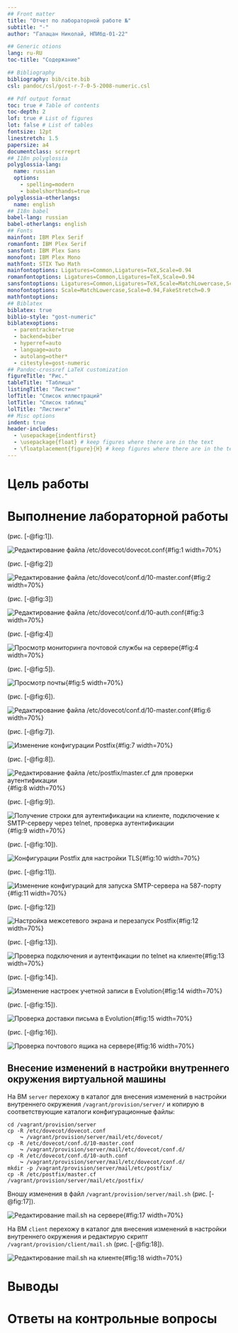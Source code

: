 ```yaml
---
## Front matter
title: "Отчет по лабораторной работе №"
subtitle: "-"
author: "Галацан Николай, НПИбд-01-22"

## Generic otions
lang: ru-RU
toc-title: "Содержание"

## Bibliography
bibliography: bib/cite.bib
csl: pandoc/csl/gost-r-7-0-5-2008-numeric.csl

## Pdf output format
toc: true # Table of contents
toc-depth: 2
lof: true # List of figures
lot: false # List of tables
fontsize: 12pt
linestretch: 1.5
papersize: a4
documentclass: scrreprt
## I18n polyglossia
polyglossia-lang:
  name: russian
  options:
	- spelling=modern
	- babelshorthands=true
polyglossia-otherlangs:
  name: english
## I18n babel
babel-lang: russian
babel-otherlangs: english
## Fonts
mainfont: IBM Plex Serif
romanfont: IBM Plex Serif
sansfont: IBM Plex Sans
monofont: IBM Plex Mono
mathfont: STIX Two Math
mainfontoptions: Ligatures=Common,Ligatures=TeX,Scale=0.94
romanfontoptions: Ligatures=Common,Ligatures=TeX,Scale=0.94
sansfontoptions: Ligatures=Common,Ligatures=TeX,Scale=MatchLowercase,Scale=0.94
monofontoptions: Scale=MatchLowercase,Scale=0.94,FakeStretch=0.9
mathfontoptions:
## Biblatex
biblatex: true
biblio-style: "gost-numeric"
biblatexoptions:
  - parentracker=true
  - backend=biber
  - hyperref=auto
  - language=auto
  - autolang=other*
  - citestyle=gost-numeric
## Pandoc-crossref LaTeX customization
figureTitle: "Рис."
tableTitle: "Таблица"
listingTitle: "Листинг"
lofTitle: "Список иллюстраций"
lotTitle: "Список таблиц"
lolTitle: "Листинги"
## Misc options
indent: true
header-includes:
  - \usepackage{indentfirst}
  - \usepackage{float} # keep figures where there are in the text
  - \floatplacement{figure}{H} # keep figures where there are in the text
---
```


# Цель работы



# Выполнение лабораторной работы

(рис. [-@fig:1]).

![Редактирование файла /etc/dovecot/dovecot.conf](image/1.png){#fig:1 width=70%}

(рис. [-@fig:2])

![Редактирование файла /etc/dovecot/conf.d/10-master.conf](image/2.png){#fig:2 width=70%}

 (рис. [-@fig:3])

![Редактирование файла /etc/dovecot/conf.d/10-auth.conf](image/3.png){#fig:3 width=70%}

 (рис. [-@fig:4])

![Просмотр мониторинга почтовой службы на сервере ](image/4.png){#fig:4 width=70%}

(рис. [-@fig:5]). 

![Просмотр почты](image/5.png){#fig:5 width=70%}


(рис. [-@fig:6]). 

![Редактирование файла /etc/dovecot/conf.d/10-master.conf](image/6.png){#fig:6 width=70%}

(рис. [-@fig:7]). 

![Изменение конфигурации Postfix](image/7.png){#fig:7 width=70%}

(рис. [-@fig:8]).

![Редактирование файла /etc/postfix/master.cf для проверки аутентификации](image/8.png){#fig:8 width=70%}

(рис. [-@fig:9]).

![Получение строки для аутентификации на клиенте, подключение к SMTP-серверу через `telnet`, проверка аутентификации](image/9.png){#fig:9 width=70%}

 (рис. [-@fig:10]).

![Конфигурации Postfix для настройки TLS](image/10.png){#fig:10 width=70%}

 (рис. [-@fig:11]).

![Изменение конфигураций для запуска SMTP-сервера на 587-порту](image/11.png){#fig:11 width=70%}

 (рис. [-@fig:12])

![Настройка межсетевого экрана и перезапуск Postfix](image/12.png){#fig:12 width=70%}

 (рис. [-@fig:13]).

![Проверка подключения и аутентфикации по telnet на клиенте](image/13.png){#fig:13 width=70%}

(рис. [-@fig:14]). 

![Изменение настроек учетной записи в Evolution](image/14.png){#fig:14 width=70%}

(рис. [-@fig:15]).

![Проверка доставки письма в Evolution](image/15.png){#fig:15 width=70%}

(рис. [-@fig:16]).

![Проверка почтового ящика на сервере](image/16.png){#fig:16 width=70%}

## Внесение изменений в настройки внутреннего окружения виртуальной машины

На ВМ `server` перехожу в каталог для внесения изменений в настройки внутреннего окружения `/vagrant/provision/server/` и копирую в соответствующие каталоги конфигурационные файлы:

```
cd /vagrant/provision/server
cp -R /etc/dovecot/dovecot.conf
	↪ /vagrant/provision/server/mail/etc/dovecot/
cp -R /etc/dovecot/conf.d/10-master.conf
	↪ /vagrant/provision/server/mail/etc/dovecot/conf.d/
cp -R /etc/dovecot/conf.d/10-auth.conf
	↪ /vagrant/provision/server/mail/etc/dovecot/conf.d/
mkdir -p /vagrant/provision/server/mail/etc/postfix/
cp -R /etc/postfix/master.cf /vagrant/provision/server/mail/etc/postfix/
```


Вношу изменения в файл `/vagrant/provision/server/mail.sh` (рис. [-@fig:17]).

![Редактирование mail.sh на сервере](image/17.png){#fig:17 width=70%}



На ВМ `client` перехожу в каталог для внесения изменений в настройки внутреннего окружения и редактирую скрипт `/vagrant/provision/client/mail.sh` (рис. [-@fig:18]).

![Редактирование mail.sh на клиенте](image/18.png){#fig:18 width=70%}

# Выводы




# Ответы на контрольные вопросы


